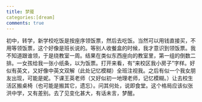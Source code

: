 ```yaml
---
title: 梦魇
categories:[dream]
comments: true
---
```

初中，转学，新学校吃饭是按座序领饭票，然后去吃饭。当然可以用钱直接买，不用等领饭票，这个好像是班长说的。等别人收餐盒的时候，我才意识到领饭票。我不知道跟谁领，于是绕教室一周。结果在类似东西座向的教室里，第一组的倒数二排。一女孩给我一张小纸条，以为饭票。打开来看，有“来校区我小房子”字样。好似有英文，又好像中英文双解（此处记忆模糊）全班注视我。之后有似一个我女朋友出现，可能是妮。下课王英老师（又好似初一地理老师，记忆模糊。）让去校生活区搬桌椅（也可能是搬其它，遗忘）。问其何处，说即食堂。这个格局应该似张洪中学，又有差别。去了见变化甚大，有话未言，梦醒。
